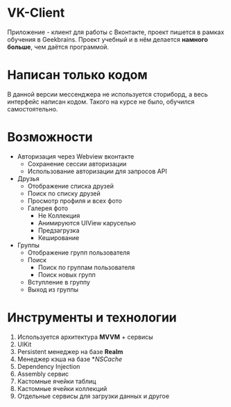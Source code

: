 # VK-Client
Приложение - клиент для работы с Вконтакте, проект пишется в рамках обучения в Geekbrains.
Проект учебный и в нём делается **намного больше**, чем даётся программой.

# Написан только кодом
В данной версии мессенджера не используется сториборд, а весь интерфейс написан кодом.
Такого на курсе не было, обучился самостоятельно.

# Возможности
- Авторизация через Webview вконтакте
    - Сохранение сессии авторизации
    - Использование авторизации для запросов API
- Друзья
    - Отображение списка друзей
    - Поиск по списку друзей
    - Просмотр профиля и всех фото
    - Галерея фото
        - Не Коллекция
        - Анимируются UIView каруселью
        - Предзагрузка
        - Кеширование
- Группы
    - Отображение групп пользователя
    - Поиск
        - Поиск по группам пользователя
        - Поиск новых групп
	- Вступление в группу
	- Выход из группы
	
# Инструменты и технологии

1. Используется архитектура **MVVM** + сервисы
2. UIKit
3. Persistent менеджер на базе **Realm**
4. Менеджер кэша на базе **NSCache*
5. Dependency Injection
6. Assembly сервис
7. Кастомные ячейки таблиц
8. Кастомные ячейки коллекций
9. Отдельные сервисы для загрузки данных
и другое
